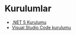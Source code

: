 # Kurulumlar

- [.NET 5 Kurulumu](../1-net-5-kurulumu/)
- [Visual Studio Code kurulumu](../2-vscode-kurulumu/)
